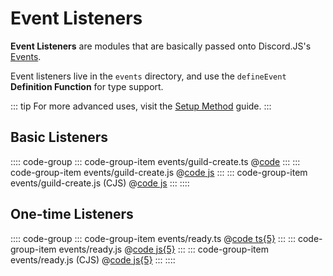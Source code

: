 # Event Listeners

**Event Listeners** are modules that are basically passed onto Discord.JS's [Events](https://discord.js.org/#/docs/main/stable/class/Client?scrollTo=e-apiRequest).

Event listeners live in the `events` directory, and use the `defineEvent` **Definition Function**
for type support.

::: tip
For more advanced uses, visit the [Setup Method](../../advanced/setup/README.md) guide.
:::

## Basic Listeners

:::: code-group
::: code-group-item events/guild-create.ts
@[code](./guild-create.ts)
:::
::: code-group-item events/guild-create.js
@[code js](./guild-create.mjs)
:::
::: code-group-item events/guild-create.js (CJS)
@[code js](./guild-create.cjs)
:::
::::

## One-time Listeners

:::: code-group
::: code-group-item events/ready.ts
@[code ts{5}](./ready.ts)
:::
::: code-group-item events/ready.js
@[code js{5}](./ready.mjs)
:::
::: code-group-item events/ready.js (CJS)
@[code js{5}](./ready.cjs)
:::
::::
